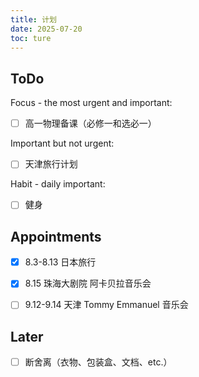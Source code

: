 ```yaml
---
title: 计划
date: 2025-07-20
toc: ture
---
```


## ToDo 

Focus - the most urgent and important:

- [ ] 高一物理备课（必修一和选必一）

Important but not urgent:

- [ ] 天津旅行计划

Habit - daily important:

- [ ] 健身



## Appointments

- [x] 8.3-8.13 日本旅行
- [x] 8.15 珠海大剧院 阿卡贝拉音乐会
- [ ] 9.12-9.14 天津 Tommy Emmanuel 音乐会



## Later

- [ ] 断舍离（衣物、包装盒、文档、etc.）